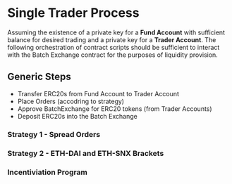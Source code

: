 # Single Trader Process

Assuming the existence of a private key for a **Fund Account** with sufficient balance for desired trading and a private key for a **Trader Account**. The following orchestration of contract scripts should be sufficient to interact with the Batch Exchange contract for the purposes of liquidity provision.


## Generic Steps

- Transfer ERC20s from Fund Account to Trader Account
- Place Orders (accodring to strategy)
- Approve BatchExchange for ERC20 tokens (from Trader Accounts)
- Deposit ERC20s into the Batch Exchange


### Strategy 1 - Spread Orders



### Strategy 2 - ETH-DAI and ETH-SNX Brackets

### Incentiviation Program









